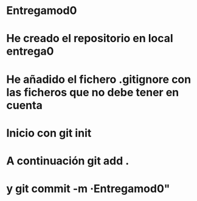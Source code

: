 # Entregamod0
# He creado el repositorio en local entrega0
# He añadido el fichero .gitignore con las ficheros que no debe tener en cuenta
# Inicio con git init
# A continuación git add .
# y git commit -m ·Entregamod0"
